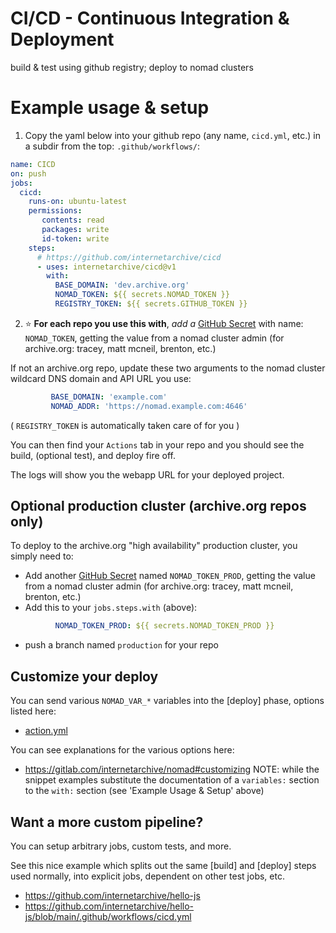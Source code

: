 # CI/CD - Continuous Integration & Deployment

build &amp; test using github registry; deploy to nomad clusters


# Example usage & setup
1. Copy the yaml below into your github repo (any name, `cicd.yml`, etc.) in a subdir from the top: `.github/workflows/`:

```yaml
name: CICD
on: push
jobs:
  cicd:
    runs-on: ubuntu-latest
    permissions:
       contents: read
       packages: write
       id-token: write
    steps:
      # https://github.com/internetarchive/cicd
      - uses: internetarchive/cicd@v1
        with:
          BASE_DOMAIN: 'dev.archive.org'
          NOMAD_TOKEN: ${{ secrets.NOMAD_TOKEN }}
          REGISTRY_TOKEN: ${{ secrets.GITHUB_TOKEN }}
```

2. ⭐ **For each repo you use this with**, _add a_
[GitHub Secret](https://docs.github.com/en/actions/security-guides/encrypted-secrets)
with name: `NOMAD_TOKEN`, getting the value from a nomad cluster admin (for archive.org: tracey, matt mcneil, brenton, etc.)

If not an archive.org repo, update these two arguments to the nomad cluster wildcard DNS domain and API URL you use:
```yaml
         BASE_DOMAIN: 'example.com'
         NOMAD_ADDR: 'https://nomad.example.com:4646'
```

( `REGISTRY_TOKEN` is automatically taken care of for you )

You can then find your `Actions` tab in your repo and you should see the build, (optional test), and deploy fire off.

The logs will show you the webapp URL for your deployed project.


## Optional production cluster (archive.org repos only)
To deploy to the archive.org "high availability" production cluster, you simply need to:
- Add another
[GitHub Secret](https://docs.github.com/en/actions/security-guides/encrypted-secrets)
named `NOMAD_TOKEN_PROD`,
getting the value from a nomad cluster admin (for archive.org: tracey, matt mcneil, brenton, etc.)
- Add this to your `jobs.steps.with` (above):
```yaml
          NOMAD_TOKEN_PROD: ${{ secrets.NOMAD_TOKEN_PROD }}
```
- push a branch named `production` for your repo


## Customize your deploy
You can send various `NOMAD_VAR_*` variables into the [deploy] phase, options listed here:
- [action.yml](action.yml)

You can see explanations for the various options here:
- https://gitlab.com/internetarchive/nomad#customizing
NOTE: while the snippet examples 
substitute the documentation of a `variables:` section to the `with:` section (see 'Example Usage & Setup' above)


## Want a more custom pipeline?
You can setup arbitrary jobs, custom tests, and more.

See this nice example which splits out the same [build] and [deploy] steps used normally, into explicit jobs, dependent on other test jobs, etc.

- https://github.com/internetarchive/hello-js
- https://github.com/internetarchive/hello-js/blob/main/.github/workflows/cicd.yml
